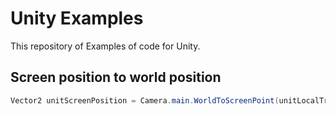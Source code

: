 # Unity Examples 

This repository of Examples of code for Unity.

## Screen position to world position

```csharp
Vector2 unitScreenPosition = Camera.main.WorldToScreenPoint(unitLocalTransform.Position);
````
